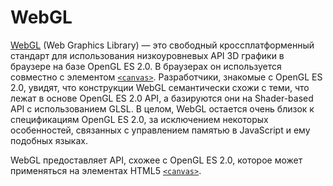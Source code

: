 # WebGL

[WebGL](https://www.khronos.org/webgl/) (Web Graphics Library) — это свободный кроссплатформенный стандарт для использования низкоуровневых API 3D графики в браузере на базе OpenGL ES 2.0. В браузерах он используется совместно с элементом [`<canvas>`](CANVAS.md). Разработчики, знакомые с OpenGL ES 2.0, увидят, что конструкции WebGL семантически схожи с теми, что лежат в основе OpenGL ES 2.0 API, а базируются они на Shader-based API с использованием GLSL. В целом, WebGL остается очень близок к спецификациям OpenGL ES 2.0, за исключением некоторых особенностей, связанных с управлением памятью в JavaScript и ему подобных языках.

WebGL предоставляет API, схожее с OpenGL ES 2.0, которое может применяться на элементах HTML5 [`<canvas>`](CANVAS.md).
